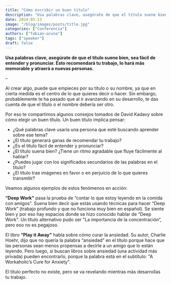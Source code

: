 ```yaml
---
title: "Cómo escribir un buen título"
description: "Usa palabras clave, asegúrate de que el título suene bien, sea fácil de entender y pronunciar. Esto recomendará tu trabajo y lo hará más memorable."
date: 2024-05-13
image: "/blog/images/posts/title.jpg"
categories: ["Conferencia"]
authors: ["fabian-acuna"]
tags: ["speaker"]
draft: false
---
```

**Usa palabras clave, asegúrate de que el título suene bien, sea fácil de entender y pronunciar. Esto recomendará tu trabajo, lo hará más memorable y atraerá a nuevas personas.**

–

Al crear algo, puede que empieces por su título o su nombre, ya que en cierta medida es el centro de lo que quieres decir o hacer. Sin embargo, probablemente te ha pasado que al ir avanzando en su desarrollo, te das cuenta de que el título o el nombre debería ser otro.

Por eso te compartimos algunos consejos tomados de David Kadavy sobre cómo elegir un buen título. Un buen título implica pensar:
- ¿Qué palabras clave usaría una persona que esté buscando aprender sobre ese tema?
- ¿El título generará ganas de recomendar tu trabajo?
- ¿Es el título fácil de entender y pronunciar?
- ¿El título suena bien? ¿Tiene un ritmo agradable que fluye fácilmente al hablar?
- ¿Puedes jugar con los significados secundarios de las palabras en el título?
- ¿El título trae imágenes en favor o en perjuicio de lo que quieres transmitir?

Veamos algunos ejemplos de estos fenómenos en acción:

**“Deep Work"** pasa la prueba de “contar lo que estoy leyendo en la comida con amigos". Suena bien decir que estás usando técnicas para hacer “Deep Work” (trabajo profundo y que no funciona muy bien en español). Se siente bien y por eso hay espacios donde se hizo conocido hablar de “Deep Work". Un título alternativo pudo ser "La importancia de la concentración”, pero eso no es pegajoso.

El libro **“Play it Away"** habla sobre cómo curar la ansiedad. Su autor, Charlie Hoehr, dijo que no quería la palabra “ansiedad” en el título porque hace que las personas sean menos propensas a decirle a un amigo que lo están leyendo. Pero luego, si buscan libros sobre ansiedad (una actividad más privada) pueden encontrarlo, porque la palabra está en el subtítulo: "A Workaholic’s Cure for Anxiety".

El título perfecto no existe, pero se va revelando mientras más desarrollas tu trabajo.
